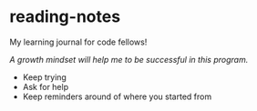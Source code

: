 # reading-notes
My learning journal for code fellows!

*A growth mindset will help me to be successful in this program.*

- Keep trying
- Ask for help
- Keep reminders around of where you started from
